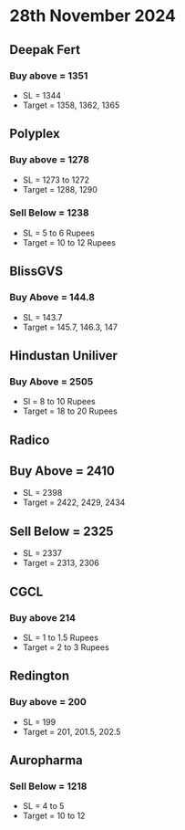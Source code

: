 # 28th November 2024

## Deepak Fert

### Buy above = 1351

- SL = 1344
- Target = 1358, 1362, 1365

## Polyplex

### Buy above = 1278

- SL = 1273 to 1272
- Target = 1288, 1290

### Sell Below = 1238

- SL = 5 to 6 Rupees
- Target = 10 to 12 Rupees

## BlissGVS

### Buy Above = 144.8

- SL = 143.7
- Target = 145.7, 146.3, 147

## Hindustan Uniliver

### Buy Above = 2505

- Sl = 8 to 10 Rupees
- Target = 18 to 20 Rupees

## Radico

## Buy Above = 2410

- SL = 2398
- Target = 2422, 2429, 2434

## Sell Below = 2325

- SL = 2337
- Target = 2313, 2306

## CGCL

### Buy above 214

- SL = 1 to 1.5 Rupees
- Target = 2 to 3 Rupees

## Redington

### Buy above = 200

- SL = 199
- Target = 201, 201.5, 202.5

## Auropharma

### Sell Below = 1218

- SL = 4 to 5
- Target = 10 to 12
